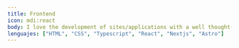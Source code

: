 ```yaml
---
title: Frontend
icon: mdi:react
body: I love the development of sites/applications with a well thought-out interface and polished functionalities.
lenguajes: ["HTML", "CSS", "Typescript", "React", "Nextjs", "Astro"]
---
```

